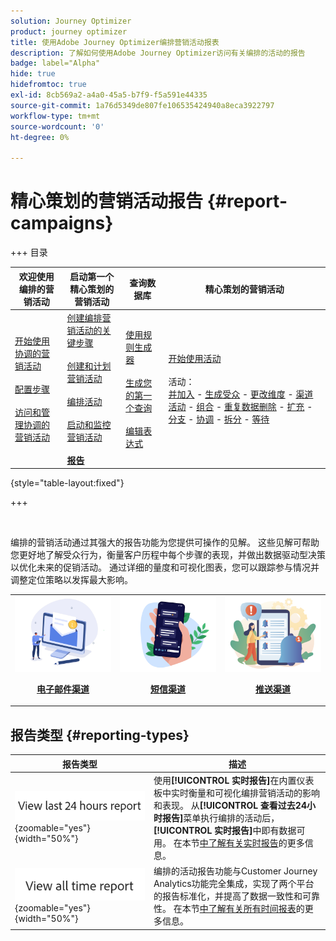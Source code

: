 ```yaml
---
solution: Journey Optimizer
product: journey optimizer
title: 使用Adobe Journey Optimizer编排营销活动报表
description: 了解如何使用Adobe Journey Optimizer访问有关编排的活动的报告
badge: label="Alpha"
hide: true
hidefromtoc: true
exl-id: 8cb569a2-a4a0-45a5-b7f9-f5a591e44335
source-git-commit: 1a76d5349de807fe106535424940a8eca3922797
workflow-type: tm+mt
source-wordcount: '0'
ht-degree: 0%

---
```


# 精心策划的营销活动报告 {#report-campaigns}

+++ 目录

| 欢迎使用编排的营销活动 | 启动第一个精心策划的营销活动 | 查询数据库 | 精心策划的营销活动 |
|---|---|---|---|
| [开始使用协调的营销活动](gs-orchestrated-campaigns.md)<br/><br/>[配置步骤](configuration-steps.md)<br/><br/>[访问和管理协调的营销活动](access-manage-orchestrated-campaigns.md) | [创建编排营销活动的关键步骤](gs-campaign-creation.md)<br/><br/>[创建和计划营销活动](create-orchestrated-campaign.md)<br/><br/>[编排活动](orchestrate-activities.md)<br/><br/>[启动和监控营销活动](start-monitor-campaigns.md)<br/><br/><b>[报告](reporting-campaigns.md)</b> | [使用规则生成器](orchestrated-rule-builder.md)<br/><br/>[生成您的第一个查询](build-query.md)<br/><br/>[编辑表达式](edit-expressions.md) | [开始使用活动](activities/about-activities.md)<br/><br/>活动：<br/>[并加入](activities/and-join.md) - [生成受众](activities/build-audience.md) - [更改维度](activities/change-dimension.md) - [渠道活动](activities/channels.md) - [组合](activities/combine.md) - [重复数据删除](activities/deduplication.md) - [扩充](activities/enrichment.md) - [分支](activities/fork.md) - [协调](activities/reconciliation.md) - [拆分](activities/split.md) - [等待](activities/wait.md) |

{style="table-layout:fixed"}

+++

<br/>

编排的营销活动通过其强大的报告功能为您提供可操作的见解。 这些见解可帮助您更好地了解受众行为，衡量客户历程中每个步骤的表现，并做出数据驱动型决策以优化未来的促销活动。 通过详细的量度和可视化图表，您可以跟踪参与情况并调整定位策略以发挥最大影响。

<table style="table-layout:fixed"><tr style="border: 0;">
<td><img alt="电子邮件" src="../channels/assets/do-not-localize/email.png">
<div align="center"><p><a href="../reports/campaign-global-report-cja-email.md"><strong>电子邮件渠道</strong></a></p></div></td>
<td><a href="../reports/campaign-global-report-cja-sms.md"><img alt="短信" src="../channels/assets/do-not-localize/sms.png"></a>
<div align="center"><p><a href="../reports/campaign-global-report-cja-sms.md"><strong>短信渠道</strong></a></p></div></td>
<td><a href="../reports/campaign-global-report-cja-push.md"><img alt="推送" src="../channels/assets/do-not-localize/push.png"></a>
<div align="center"><p><a href="../reports/campaign-global-report-cja-push.md"><strong>推送渠道</strong></p></a></div></td>
</table>


## 报告类型 {#reporting-types}


| 报告类型 | 描述 |
|-----|------------|
| ![](assets/last-24hours.png){zoomable="yes"}{width="50%"} | 使用&#x200B;**[!UICONTROL 实时报告]**&#x200B;在内置仪表板中实时衡量和可视化编排营销活动的影响和表现。 从&#x200B;**[!UICONTROL 查看过去24小时报告]**&#x200B;菜单执行编排的活动后，**[!UICONTROL 实时报告]**&#x200B;中即有数据可用。 在本节[中了解有关实时报告](../reports/live-report.md)的更多信息。 |
| ![](assets/all-time-report.png){zoomable="yes"}{width="50%"} | 编排的活动报告功能与Customer Journey Analytics功能完全集成，实现了两个平台的报告标准化，并提高了数据一致性和可靠性。  在本节[中了解有关所有时间报表](../reports/report-gs-cja.md)的更多信息。 |
